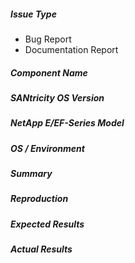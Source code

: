 <!--- Verify first that your issue/request is not already reported in GitHub -->

##### Issue Type
<!--- Pick one below and delete the rest: -->
 - Bug Report
 - Documentation Report

##### Component Name
<!--- Name of the endpoint -->

##### SANtricity OS Version

##### NetApp E/EF-Series Model

##### OS / Environment
<!---
Versions:
- Host OS,
- Python
-->

##### Summary

##### Reproduction
<!---
Bugs: 
- Document the steps to reproduce the error.
Docs: 
- Document how the documentation is incorrect.
-->

##### Expected Results

##### Actual Results
